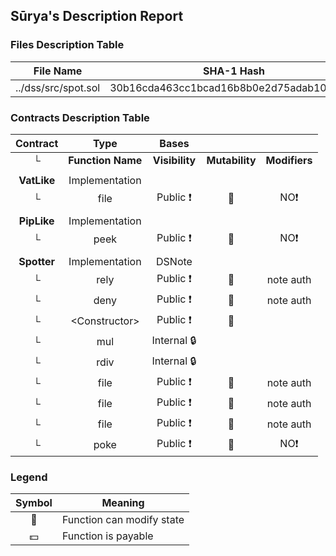 ## Sūrya's Description Report

### Files Description Table


|  File Name  |  SHA-1 Hash  |
|-------------|--------------|
| ../dss/src/spot.sol | 30b16cda463cc1bcad16b8b0e2d75adab1057dbb |


### Contracts Description Table


|  Contract  |         Type        |       Bases      |                  |                 |
|:----------:|:-------------------:|:----------------:|:----------------:|:---------------:|
|     └      |  **Function Name**  |  **Visibility**  |  **Mutability**  |  **Modifiers**  |
||||||
| **VatLike** | Implementation |  |||
| └ | file | Public ❗️ | 🛑  |NO❗️ |
||||||
| **PipLike** | Implementation |  |||
| └ | peek | Public ❗️ | 🛑  |NO❗️ |
||||||
| **Spotter** | Implementation | DSNote |||
| └ | rely | Public ❗️ | 🛑  | note auth |
| └ | deny | Public ❗️ | 🛑  | note auth |
| └ | \<Constructor\> | Public ❗️ | 🛑  | |
| └ | mul | Internal 🔒 |   | |
| └ | rdiv | Internal 🔒 |   | |
| └ | file | Public ❗️ | 🛑  | note auth |
| └ | file | Public ❗️ | 🛑  | note auth |
| └ | file | Public ❗️ | 🛑  | note auth |
| └ | poke | Public ❗️ | 🛑  |NO❗️ |


### Legend

|  Symbol  |  Meaning  |
|:--------:|-----------|
|    🛑    | Function can modify state |
|    💵    | Function is payable |
